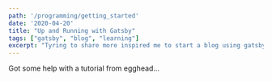 ```yaml
---
path: '/programming/getting_started'
date: '2020-04-20'
title: "Up and Running with Gatsby"
tags: ["gatsby", "blog", "learning"]
excerpt: "Tyring to share more inspired me to start a blog using gatsby."
---
```

Got some help with a tutorial from egghead...
